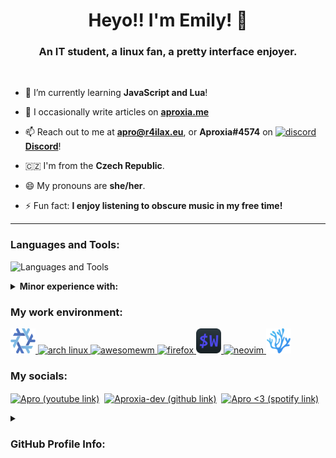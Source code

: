 <h1 align="center">Heyo!! I'm Emily! 👋</h1>
<h3 align="center">An IT student, a linux fan, a pretty interface enjoyer.</h3>
<br>

- 🌱 I’m currently learning **JavaScript and Lua**!

- 📝 I occasionally write articles on **[aproxia.me](https://aproxia.me/blog)**

- 📫 Reach out to me at **apro@r4ilax.eu**, or **Aproxia#4574** on <a href="https://discord.com" target="blank"><img src="https://discord.com/assets/145dc557845548a36a82337912ca3ac5.svg" alt="discord" height="14" width="18" /> <strong>Discord</strong></a>!

- 🇨🇿 I'm from the **Czech Republic**.

- 😄 My pronouns are **she/her**.

- ⚡ Fun fact: **I enjoy listening to obscure music in my free time!**
<hr>
<h3 align="left">Languages and Tools:</h3>
<!-- <p align="left"> 
<a href="https://www.python.org" target="_blank" rel="noreferrer"> <img src="https://raw.githubusercontent.com/devicons/devicon/master/icons/python/python-original.svg" alt="python" width="40" height="40"/> </a>
<a href="https://www.lua.org/" target="_blank" rel="noreferrer"> <img src="https://upload.wikimedia.org/wikipedia/commons/c/cf/Lua-Logo.svg" alt="lua" width="40" height="40"/> </a>
<a href="https://www.gnu.org/software/bash/" target="_blank" rel="noreferrer"> <img src="bash.svg" alt="bash" width="40" height="40"/> </a>
<a href="https://www.w3.org/html/" target="_blank" rel="noreferrer"> <img src="https://raw.githubusercontent.com/devicons/devicon/master/icons/html5/html5-original-wordmark.svg" alt="html5" width="40" height="40"/> </a>
<a href="https://www.w3schools.com/css/" target="_blank" rel="noreferrer"> <img src="https://raw.githubusercontent.com/devicons/devicon/master/icons/css3/css3-original-wordmark.svg" alt="css3" width="40" height="40"/> </a>
<a href="https://sass-lang.com" target="_blank" rel="noreferrer"> <img src="https://raw.githubusercontent.com/devicons/devicon/master/icons/sass/sass-original.svg" alt="sass" width="40" height="40"/> </a>
<a href="https://www.linux.org/" target="_blank" rel="noreferrer"> <img src="https://raw.githubusercontent.com/devicons/devicon/master/icons/linux/linux-original.svg" alt="linux" width="40" height="40"/> </a>
<a href="https://git-scm.com/" target="_blank" rel="noreferrer"> <img src="https://www.vectorlogo.zone/logos/git-scm/git-scm-icon.svg" alt="git" width="40" height="40"/> </a>
</p> -->

![Languages and Tools](https://skillicons.dev/icons?i=py,lua,bash,html,css,sass,md,linux,git,github)

<details>
<summary>
  <b>Minor experience with:</b>
</summary>
<br>
<!-- <p align="left">
<a href="https://developer.mozilla.org/en-US/docs/Web/JavaScript" target="_blank" rel="noreferrer"> <img src="https://raw.githubusercontent.com/devicons/devicon/master/icons/javascript/javascript-original.svg" alt="javascript" width="40" height="40"/> </a>
<a href="https://www.w3schools.com/cs/" target="_blank" rel="noreferrer"> <img src="https://raw.githubusercontent.com/devicons/devicon/master/icons/csharp/csharp-original.svg" alt="csharp" width="40" height="40"/> </a>
<a href="https://www.php.net" target="_blank" rel="noreferrer"> <img src="https://raw.githubusercontent.com/devicons/devicon/master/icons/php/php-original.svg" alt="php" width="40" height="40"/> </a>
<a href="https://tailwindcss.com/" target="_blank" rel="noreferrer"> <img src="https://www.vectorlogo.zone/logos/tailwindcss/tailwindcss-icon.svg" alt="tailwind" width="40" height="40"/> </a>
<a href="https://www.docker.com/" target="_blank" rel="noreferrer"> <img src="https://raw.githubusercontent.com/devicons/devicon/master/icons/docker/docker-original-wordmark.svg" alt="docker" width="40" height="40"/> --> 

![Minor Experience with](https://skillicons.dev/icons?i=c,js,tailwind,docker,cs,php)

</a>

</p>
</details>

<h3 align="left">My work environment:</h3>
<p align="left">
<a href="https://nixos.org/" target="_blank" rel="noreferrer"> <img src="https://raw.githubusercontent.com/NixOS/nixos-artwork/ac04f06feb980e048b4ab2a7ca32997984b8b5ae/logo/nix-snowflake.svg" alt="nixos" width="40" height="40"/> </a>
<a href="https://archlinux.org/" target="_blank" rel="noreferrer"> <img src="https://upload.wikimedia.org/wikipedia/commons/1/13/Arch_Linux_%22Crystal%22_icon.svg" alt="arch linux" width="40" height="40"/> </a>
<a href="https://awesomewm.org/" target="_blank" rel="noreferrer"> <img src="https://upload.wikimedia.org/wikipedia/commons/0/07/Awesome_logo.svg" alt="awesomewm" width="40" height="40"/> </a>
<a href="https://www.mozilla.org/en-US/firefox/" target="_blank" rel="noreferrer"> <img src="https://hg.mozilla.org/mozilla-central/raw-file/tip/browser/branding/official/content/about-logo.svg" alt="firefox" width="40" height="40"/> </a>
<a href="https://github.com/wez/wezterm" target="_blank" rel="noreferrer"> <img src="https://raw.githubusercontent.com/wez/wezterm/main/assets/icon/wezterm-icon.svg" alt="wezterm" width="40" height="40"/> </a>
<a href="https://neovim.io/" target="_blank" rel="noreferrer"> <img src="https://upload.wikimedia.org/wikipedia/commons/3/3a/Neovim-mark.svg" alt="neovim" width="40" height="40"/> </a>
<a href="https://github.com/VSCodium/vscodium" target="_blank" rel="noreferrer"> <img src="https://raw.githubusercontent.com/VSCodium/vscodium/bff2e71e5539127763e1eb55671193a5378df576/icons/codium_only.svg" alt="vscodium" width="40" height="40"/> </a>
</p>
  
<h3 align="left">My socials:</h3>
<p align="left">
<a href="https://www.youtube.com/channel/UCk1zcHlOko3j4UcJh-0WWig" target="blank"><img align="center" src="https://raw.githubusercontent.com/rahuldkjain/github-profile-readme-generator/master/src/images/icons/Social/youtube.svg" alt="Apro (youtube link)" height="40" width="40" /></a>&nbsp;
<a href="https://github.com/Aproxia-dev" target="blank"><img align="center" src="https://simpleicons.org/icons/github.svg" alt="Aproxia-dev (github link)" height="40" width="40" /></a>&nbsp;
<a href="https://open.spotify.com/user/r4ilax" target="blank"><img align="center" src="https://upload.wikimedia.org/wikipedia/commons/8/84/Spotify_icon.svg" alt="Apro <3 (spotify link)" height="40" width="40" /></a>&nbsp;
</p>
<details>
<summary>
<h3 align="left">GitHub Profile Info:</h3>
</summary>
<p><img align="left" src="https://github-readme-stats.vercel.app/api?username=aproxia-dev&count_private=true&show_icons=true&title_color=f5c2e7&text_color=d9e0ee&icon_color=c9cbff&bg_color=1e1e2e&border_color=575268" alt="aproxia-dev" /></p>

<p>&nbsp;<img align="center" src="https://github-readme-stats.vercel.app/api/top-langs/?username=aproxia-dev&layout=compact&title_color=f5c2e7&text_color=d9e0ee&bg_color=1e1e2e&border_color=575268&langs_count=6&exclude_repo=st-flexipatch" /></p>
</details>
